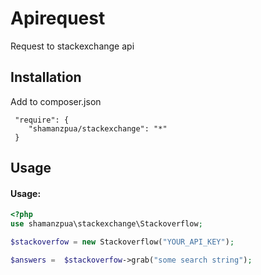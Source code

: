 # Apirequest

Request to stackexchange api

## Installation

Add to composer.json
````
 "require": {
    "shamanzpua/stackexchange": "*"
 }
````
## Usage

#### Usage:

```php
<?php
use shamanzpua\stackexchange\Stackoverflow;

$stackoverfow = new Stackoverflow("YOUR_API_KEY");

$answers =  $stackoverfow->grab("some search string");
```
